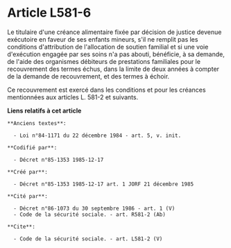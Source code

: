 # Article L581-6

Le titulaire d'une créance alimentaire fixée par décision de justice devenue exécutoire en faveur de ses enfants mineurs,
s'il ne remplit pas les conditions d'attribution de l'allocation de soutien familial et si une voie d'exécution engagée par
ses soins n'a pas abouti, bénéficie, à sa demande, de l'aide des organismes débiteurs de prestations familiales pour le
recouvrement des termes échus, dans la limite de deux années à compter de la demande de recouvrement, et des termes à
échoir. 

Ce recouvrement est exercé dans les conditions et pour les créances mentionnées aux articles L. 581-2 et suivants.

**Liens relatifs à cet article**

	**Anciens textes**:

	  - Loi n°84-1171 du 22 décembre 1984 - art. 5, v. init.

	**Codifié par**:

	  - Décret n°85-1353 1985-12-17

	**Créé par**:

	  - Décret n°85-1353 1985-12-17 art. 1 JORF 21 décembre 1985

	**Cité par**:

	  - Décret n°86-1073 du 30 septembre 1986 - art. 1 (V)
	  - Code de la sécurité sociale. - art. R581-2 (Ab)

	**Cite**:

	  - Code de la sécurité sociale. - art. L581-2 (V)
